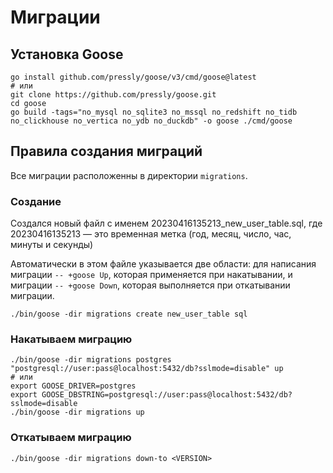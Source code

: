 # Миграции

## Установка Goose
```shell
go install github.com/pressly/goose/v3/cmd/goose@latest
# или 
git clone https://github.com/pressly/goose.git
cd goose
go build -tags="no_mysql no_sqlite3 no_mssql no_redshift no_tidb no_clickhouse no_vertica no_ydb no_duckdb" -o goose ./cmd/goose
```
## Правила создания миграций
Все миграции расположенны в директории `migrations`.

### Создание 
Создался новый файл с именем 20230416135213_new_user_table.sql, 
где  20230416135213 — это временная метка (год, месяц, число, час, минуты и секунды)

Автоматически в этом файле указывается две области: для написания миграции `-- +goose Up`, 
которая применяется при накатывании, и миграции `-- +goose Down`, которая выполняется при откатывании миграции.
```shell
./bin/goose -dir migrations create new_user_table sql
```

### Накатываем миграцию
```shell
./bin/goose -dir migrations postgres "postgresql://user:pass@localhost:5432/db?sslmode=disable" up
# или
export GOOSE_DRIVER=postgres
export GOOSE_DBSTRING=postgresql://user:pass@localhost:5432/db?sslmode=disable
./bin/goose -dir migrations up
```

### Откатываем миграцию
```shell
./bin/goose -dir migrations down-to <VERSION>
```